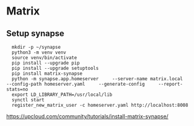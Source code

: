 # Matrix

## Setup synapse

      mkdir -p ~/synapse
      python3 -m venv venv
      source venv/bin/activate
      pip install --upgrade pip
      pip install --upgrade setuptools
      pip install matrix-synapse
      python -m synapse.app.homeserver     --server-name matrix.local     --config-path homeserver.yaml     --generate-config     --report-stats=no
      export LD_LIBRARY_PATH=/usr/local/lib
      synctl start
      register_new_matrix_user -c homeserver.yaml http://localhost:8008

https://upcloud.com/community/tutorials/install-matrix-synapse/